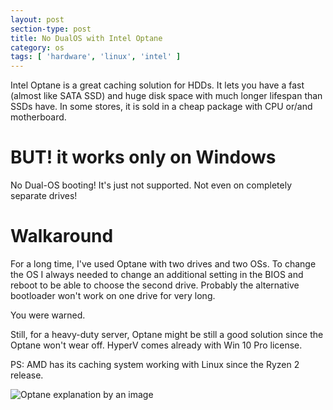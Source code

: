 ```yaml
---
layout: post
section-type: post
title: No DualOS with Intel Optane
category: os
tags: [ 'hardware', 'linux', 'intel' ]
---
```


Intel Optane is a great caching solution for HDDs. It lets you have a fast (almost like SATA SSD) and huge disk space with much longer lifespan than SSDs have. In some stores, it is sold in a cheap package with CPU or/and motherboard.

# BUT! it works only on Windows
No Dual-OS booting! It's just not supported. Not even on completely separate drives!

# Walkaround 
For a long time, I've used Optane with two drives and two OSs. To change the OS I always needed to change an additional setting in the BIOS and reboot to be able to choose the second drive. Probably the alternative bootloader won't work on one drive for very long.

You were warned.

Still, for a heavy-duty server, Optane might be still a good solution since the Optane won't wear off. HyperV comes already with Win 10 Pro license.

PS: AMD has its caching system working with Linux since the Ryzen 2 release.

![Optane explanation by an image](https://techreport.com/r.x/2017_03_27_Intel_Optane_Memory_promises_the_best_of_hard_drives_and_SSDs/FAQ.png)
